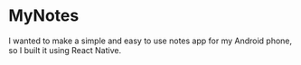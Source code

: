 # MyNotes
I wanted to make a simple and easy to use notes app for my Android phone, so I built it using React Native.
